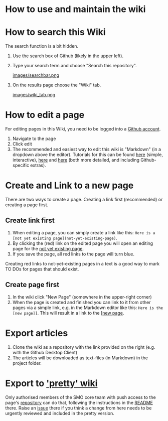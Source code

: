 # How to use and maintain the wiki

# How to search this Wiki

The search function is a bit hidden.

1.  Use the search box of Github (likely in the upper left).
2.  Type your search term and choose "Search this repository".
    
    [images/searchbar.png](images/searchbar.png)

3.  On the results page choose the "Wiki" tab.
    
    [images/wiki_tab.png](images/wiki_tab.png)



# How to edit a page

For editing pages in this Wiki, you need to be logged into a [Github account](https://github.com/).

1. Navigate to the page
2. Click edit
3. The recommended and easiest way to edit this wiki is "Markdown" (in a dropdown above the editor). Tutorials for this can be found [here](https://commonmark.org/help/) (simple, interactive), [here](https://help.github.com/en/articles/about-writing-and-formatting-on-github) and [here](https://guides.github.com/features/mastering-markdown/) (both more detailed, and including Github-specific extras).

# Create and Link to a new page

There are two ways to create a page. Creating a link first (recommended) or creating a page first.

## Create link first

1. When editing a page, you can simply create a link like this: `Here is a [not yet existing page](not-yet-existing-page)`.
2. By clicking the (red) link on the edited page you will open an editing page for the [not yet existing page](not-yet-existing-page).
3. If you save the page, all red links to the page will turn blue.

Creating red links to not-yet-existing pages in a text is a good way to mark TO DOs for pages that should exist.

## Create page first

1. In the wiki click "New Page" (somewhere in the upper-right corner)
2. When the page is created and finished you can link to it from other pages via a simple link, e.g. in the Markdown editor like this: `Here is the [new page]]`. This will result in a link to the [[new page](new-page]]`.-This-will-result-in-a-link-to-the-[[new-page).

# Export articles

1. Clone the wiki as a repository with the link provided on the right (e.g. with the Github Desktop Client)
2. The articles will be downloaded as text-files (in Markdown) in the project folder.

# Export to ['pretty' wiki](https://smo-wiki.leibniz-hbi.de)

Only authorised members of the SMO core team with push access to the page's [repository](https://github.com/Leibniz-HBI/smo-wiki) can do that, following the instructions in the [README](https://github.com/Leibniz-HBI/smo-wiki/blob/main/README.md#how-to-update-the-pretty-wiki-with-changes-from-the-original-wiki) there. Raise an [issue](https://github.com/Leibniz-HBI/smo-wiki/issues) there if you think a change from here needs to be urgently reviewed and included in the pretty version.